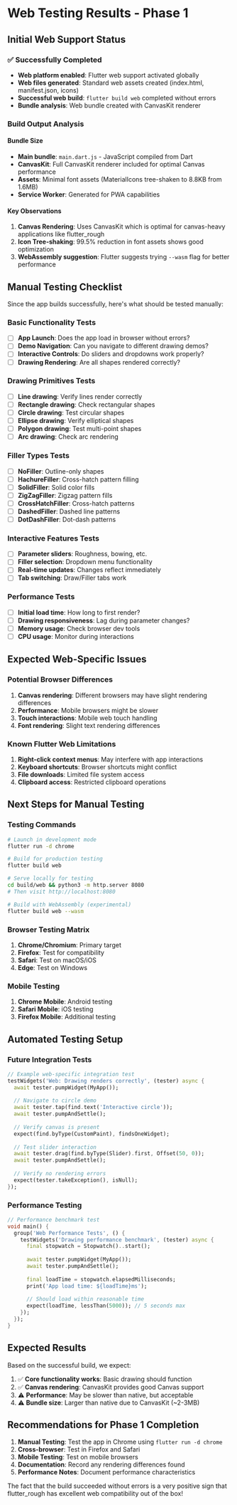 # Web Testing Results - Phase 1

## Initial Web Support Status

### ✅ Successfully Completed
- **Web platform enabled**: Flutter web support activated globally
- **Web files generated**: Standard web assets created (index.html, manifest.json, icons)
- **Successful web build**: `flutter build web` completed without errors
- **Bundle analysis**: Web bundle created with CanvasKit renderer

### Build Output Analysis

#### Bundle Size
- **Main bundle**: `main.dart.js` - JavaScript compiled from Dart
- **CanvasKit**: Full CanvasKit renderer included for optimal Canvas performance
- **Assets**: Minimal font assets (MaterialIcons tree-shaken to 8.8KB from 1.6MB)
- **Service Worker**: Generated for PWA capabilities

#### Key Observations
1. **Canvas Rendering**: Uses CanvasKit which is optimal for canvas-heavy applications like flutter_rough
2. **Icon Tree-shaking**: 99.5% reduction in font assets shows good optimization
3. **WebAssembly suggestion**: Flutter suggests trying `--wasm` flag for better performance

## Manual Testing Checklist

Since the app builds successfully, here's what should be tested manually:

### Basic Functionality Tests
- [ ] **App Launch**: Does the app load in browser without errors?
- [ ] **Demo Navigation**: Can you navigate to different drawing demos?
- [ ] **Interactive Controls**: Do sliders and dropdowns work properly?
- [ ] **Drawing Rendering**: Are all shapes rendered correctly?

### Drawing Primitives Tests
- [ ] **Line drawing**: Verify lines render correctly
- [ ] **Rectangle drawing**: Check rectangular shapes
- [ ] **Circle drawing**: Test circular shapes
- [ ] **Ellipse drawing**: Verify elliptical shapes
- [ ] **Polygon drawing**: Test multi-point shapes
- [ ] **Arc drawing**: Check arc rendering

### Filler Types Tests
- [ ] **NoFiller**: Outline-only shapes
- [ ] **HachureFiller**: Cross-hatch pattern filling
- [ ] **SolidFiller**: Solid color fills
- [ ] **ZigZagFiller**: Zigzag pattern fills
- [ ] **CrossHatchFiller**: Cross-hatch patterns
- [ ] **DashedFiller**: Dashed line patterns  
- [ ] **DotDashFiller**: Dot-dash patterns

### Interactive Features Tests
- [ ] **Parameter sliders**: Roughness, bowing, etc.
- [ ] **Filler selection**: Dropdown menu functionality
- [ ] **Real-time updates**: Changes reflect immediately
- [ ] **Tab switching**: Draw/Filler tabs work

### Performance Tests
- [ ] **Initial load time**: How long to first render?
- [ ] **Drawing responsiveness**: Lag during parameter changes?
- [ ] **Memory usage**: Check browser dev tools
- [ ] **CPU usage**: Monitor during interactions

## Expected Web-Specific Issues

### Potential Browser Differences
1. **Canvas rendering**: Different browsers may have slight rendering differences
2. **Performance**: Mobile browsers might be slower
3. **Touch interactions**: Mobile web touch handling
4. **Font rendering**: Slight text rendering differences

### Known Flutter Web Limitations
1. **Right-click context menus**: May interfere with app interactions
2. **Keyboard shortcuts**: Browser shortcuts might conflict
3. **File downloads**: Limited file system access
4. **Clipboard access**: Restricted clipboard operations

## Next Steps for Manual Testing

### Testing Commands
```bash
# Launch in development mode
flutter run -d chrome

# Build for production testing
flutter build web

# Serve locally for testing
cd build/web && python3 -m http.server 8080
# Then visit http://localhost:8080

# Build with WebAssembly (experimental)
flutter build web --wasm
```

### Browser Testing Matrix
1. **Chrome/Chromium**: Primary target
2. **Firefox**: Test for compatibility
3. **Safari**: Test on macOS/iOS
4. **Edge**: Test on Windows

### Mobile Testing
1. **Chrome Mobile**: Android testing
2. **Safari Mobile**: iOS testing
3. **Firefox Mobile**: Additional testing

## Automated Testing Setup

### Future Integration Tests
```dart
// Example web-specific integration test
testWidgets('Web: Drawing renders correctly', (tester) async {
  await tester.pumpWidget(MyApp());
  
  // Navigate to circle demo
  await tester.tap(find.text('Interactive circle'));
  await tester.pumpAndSettle();
  
  // Verify canvas is present
  expect(find.byType(CustomPaint), findsOneWidget);
  
  // Test slider interaction
  await tester.drag(find.byType(Slider).first, Offset(50, 0));
  await tester.pumpAndSettle();
  
  // Verify no rendering errors
  expect(tester.takeException(), isNull);
});
```

### Performance Testing
```dart
// Performance benchmark test
void main() {
  group('Web Performance Tests', () {
    testWidgets('Drawing performance benchmark', (tester) async {
      final stopwatch = Stopwatch()..start();
      
      await tester.pumpWidget(MyApp());
      await tester.pumpAndSettle();
      
      final loadTime = stopwatch.elapsedMilliseconds;
      print('App load time: ${loadTime}ms');
      
      // Should load within reasonable time
      expect(loadTime, lessThan(5000)); // 5 seconds max
    });
  });
}
```

## Expected Results

Based on the successful build, we expect:
1. ✅ **Core functionality works**: Basic drawing should function
2. ✅ **Canvas rendering**: CanvasKit provides good Canvas support
3. ⚠️ **Performance**: May be slower than native, but acceptable
4. ⚠️ **Bundle size**: Larger than native due to CanvasKit (~2-3MB)

## Recommendations for Phase 1 Completion

1. **Manual Testing**: Test the app in Chrome using `flutter run -d chrome`
2. **Cross-browser**: Test in Firefox and Safari
3. **Mobile Testing**: Test on mobile browsers
4. **Documentation**: Record any rendering differences found
5. **Performance Notes**: Document performance characteristics

The fact that the build succeeded without errors is a very positive sign that flutter_rough has excellent web compatibility out of the box!